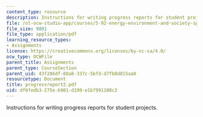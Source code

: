 ```yaml
---
content_type: resource
description: Instructions for writing progress reports for student projects.
file: /ol-ocw-studio-app/courses/5-92-energy-environment-and-society-spring-2007/df6fedb3275eb901d199e1b7991108c3_progressreport2.pdf
file_size: 9801
file_type: application/pdf
learning_resource_types:
- Assignments
license: https://creativecommons.org/licenses/by-nc-sa/4.0/
ocw_type: OCWFile
parent_title: Assignments
parent_type: CourseSection
parent_uid: 43f286df-88a8-337c-5bfd-d7fb8d815aa8
resourcetype: Document
title: progressreport2.pdf
uid: df6fedb3-275e-b901-d199-e1b7991108c3
---
```

Instructions for writing progress reports for student projects.
